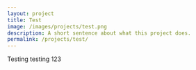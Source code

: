 ```yaml
---
layout: project
title: Test
image: /images/projects/test.png
description: A short sentence about what this project does.
permalink: /projects/test/
---
```


Testing testing 123